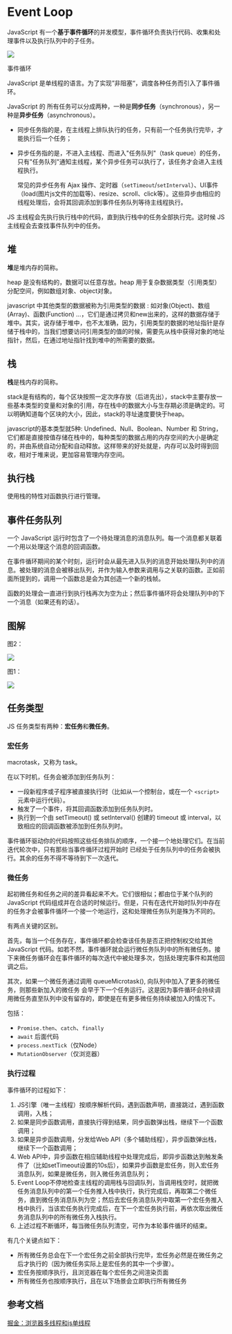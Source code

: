 # Event Loop

JavaScript 有一个**基于事件循环**的并发模型，事件循环负责执行代码、收集和处理事件以及执行队列中的子任务。

![](/assets/the_javascript_runtime_environment_example.svg)

事件循环

JavaScript 是单线程的语言。为了实现”非阻塞“，调度各种任务而引入了事件循环。

JavaScript 的 所有任务可以分成两种，一种是**同步任务**（synchronous），另一种是**异步任务**（asynchronous）。

* 同步任务指的是，在主线程上排队执行的任务，只有前一个任务执行完毕，才能执行后一个任务；
* 异步任务指的是，不进入主线程、而进入"任务队列"（task queue）的任务，只有"任务队列"通知主线程，某个异步任务可以执行了，该任务才会进入主线程执行。

  常见的异步任务有 Ajax 操作、定时器（`setTimeout`/`setInterval`）、UI事件（load(图片js文件的加载等)、resize、scroll、click等）。这些异步由相应的线程处理后，会将其回调添加到事件任务队列等待主线程执行。

JS 主线程会先执行执行栈中的代码，直到执行栈中的任务全部执行完。这时候 JS 主线程会去查找事件队列中的任务。

## 堆

**堆**是堆内存的简称。

heap 是没有结构的，数据可以任意存放。heap 用于复杂数据类型（引用类型）分配空间，例如数组对象、object对象。

javascript 中其他类型的数据被称为引用类型的数据 : 如对象(Object)、数组(Array)、函数(Function) …，它们是通过拷贝和new出来的，这样的数据存储于堆中。其实，说存储于堆中，也不太准确，因为，引用类型的数据的地址指针是存储于栈中的，当我们想要访问引用类型的值的时候，需要先从栈中获得对象的地址指针，然后，在通过地址指针找到堆中的所需要的数据。


## 栈

**栈**是栈内存的简称。

stack是有结构的，每个区块按照一定次序存放（后进先出），stack中主要存放一些基本类型的变量和对象的引用，存在栈中的数据大小与生存期必须是确定的。可以明确知道每个区块的大小，因此，stack的寻址速度要快于heap。

javascript的基本类型就5种: Undefined、Null、Boolean、Number 和 String，它们都是直接按值存储在栈中的，每种类型的数据占用的内存空间的大小是确定的，并由系统自动分配和自动释放。这样带来的好处就是，内存可以及时得到回收，相对于堆来说，更加容易管理内存空间。

## 执行栈

使用栈的特性对函数执行进行管理。

## 事件任务队列

一个 JavaScript 运行时包含了一个待处理消息的消息队列。每一个消息都关联着一个用以处理这个消息的回调函数。

在事件循环期间的某个时刻，运行时会从最先进入队列的消息开始处理队列中的消息。被处理的消息会被移出队列，并作为输入参数来调用与之关联的函数。正如前面所提到的，调用一个函数总是会为其创造一个新的栈帧。

函数的处理会一直进行到执行栈再次为空为止；然后事件循环将会处理队列中的下一个消息（如果还有的话）。

## 图解

图2：

![](/assets/eventloop.png)

图1：

![](/assets/eventloop2.image)

## 任务类型

JS 任务类型有两种：**宏任务**和**微任务**。

### 宏任务
macrotask，又称为 task。

在以下时机，任务会被添加到任务队列：

* 一段新程序或子程序被直接执行时（比如从一个控制台，或在一个 `<script>` 元素中运行代码）。
* 触发了一个事件，将其回调函数添加到任务队列时。
* 执行到一个由 setTimeout() 或 setInterval() 创建的 timeout 或 interval，以致相应的回调函数被添加到任务队列时。

事件循环驱动你的代码按照这些任务排队的顺序，一个接一个地处理它们。在当前迭代轮次中，只有那些当事件循环过程开始时 已经处于任务队列中的任务会被执行。其余的任务不得不等待到下一次迭代。

### 微任务

起初微任务和任务之间的差异看起来不大。它们很相似；都由位于某个队列的 JavaScript 代码组成并在合适的时候运行。但是，只有在迭代开始时队列中存在的任务才会被事件循环一个接一个地运行，这和处理微任务队列是殊为不同的。

有两点关键的区别。

首先，每当一个任务存在，事件循环都会检查该任务是否正把控制权交给其他 JavaScript 代码。如若不然，事件循环就会运行微任务队列中的所有微任务。接下来微任务循环会在事件循环的每次迭代中被处理多次，包括处理完事件和其他回调之后。

其次，如果一个微任务通过调用 queueMicrotask(), 向队列中加入了更多的微任务，则那些新加入的微任务 会早于下一个任务运行。这是因为事件循环会持续调用微任务直至队列中没有留存的，即使是在有更多微任务持续被加入的情况下。

包括：
* `Promise.then`、`catch`、`finally`
* `await` 后面代码
* `process.nextTick`（仅Node）
* `MutationObserver`（仅浏览器）


### 执行过程

事件循环的过程如下：

1. JS引擎（唯一主线程）按顺序解析代码，遇到函数声明，直接跳过，遇到函数调用，入栈；
1. 如果是同步函数调用，直接执行得到结果，同步函数弹出栈，继续下一个函数调用；
1. 如果是异步函数调用，分发给Web API（多个辅助线程），异步函数弹出栈，继续下一个函数调用；
1. Web API中，异步函数在相应辅助线程中处理完成后，即异步函数达到触发条件了（比如setTimeout设置的10s后），如果异步函数是宏任务，则入宏任务消息队列，如果是微任务，则入微任务消息队列；
1. Event Loop不停地检查主线程的调用栈与回调队列，当调用栈空时，就把微任务消息队列中的第一个任务推入栈中执行，执行完成后，再取第二个微任务，直到微任务消息队列为空；然后去宏任务消息队列中取第一个宏任务推入栈中执行，当该宏任务执行完成后，在下一个宏任务执行前，再依次取出微任务消息队列中的所有微任务入栈执行。
1. 上述过程不断循环，每当微任务队列清空，可作为本轮事件循环的结束。

有几个关键点如下：

* 所有微任务总会在下一个宏任务之前全部执行完毕，宏任务必然是在微任务之后才执行的（因为微任务实际上是宏任务的其中一个步骤）。
* 宏任务按顺序执行，且浏览器在每个宏任务之间渲染页面
* 所有微任务也按顺序执行，且在以下场景会立即执行所有微任务

## 参考文档

[掘金：浏览器多线程和js单线程](https://juejin.cn/post/6844903812642111501)